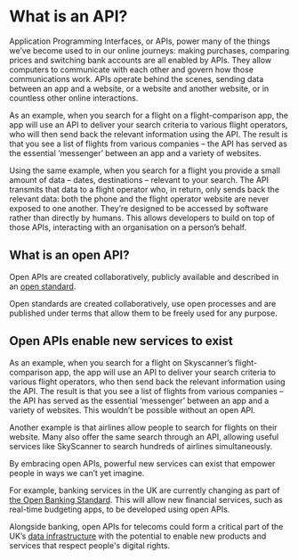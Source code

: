 # What is an API?

Application Programming Interfaces, or APIs, power many of the things we&rsquo;ve become used to in our online journeys: making purchases, comparing prices and switching bank accounts are all enabled by APIs.
They allow computers to communicate with each other and govern how those communications work. APIs operate behind the scenes, sending data between an app and a website, or a website and another website, or in countless other online interactions.

As an example, when you search for a flight on a flight-comparison app, the app will use an API to deliver your search criteria to various flight operators, who will then send back the relevant information using the API. The result is that you see a list of flights from various companies – the API has served as the essential &lsquo;messenger&rsquo; between an app and a variety of websites.

Using the same example, when you search for a flight you provide a small amount of data – dates, destinations – relevant to your search. The API transmits that data to a flight operator who, in return, only sends back the relevant data: both the phone and the flight operator website are never exposed to one another.
They&rsquo;re designed to be accessed by software rather than directly by humans. This allows developers to build on top of those APIs, interacting with an organisation on a person&rsquo;s behalf.


## What is an open API?

Open APIs are created collaboratively, publicly available and described in an [open standard](https://theodi.org/blog/documenting-the-development-of-open-standards-for-data).

Open standards are created collaboratively, use open processes and are published under terms that allow them to be freely used for any purpose.

## Open APIs enable new services to exist

As an example, when you search for a flight on Skyscanner&rsquo;s flight-comparison app, the app will use an API to deliver your search criteria to various flight operators, who then send back the relevant information using the API. The result is that you see a list of flights from various companies – the API has served as the essential &lsquo;messenger&rsquo; between an app and a variety of websites. This wouldn&rsquo;t be possible without an open API.

Another example is that airlines allow people to search for flights on their website. Many also offer the same search through an API, allowing useful services like SkyScanner to search hundreds of airlines simultaneously.

By embracing open APIs, powerful new services can exist that empower people in ways we can&rsquo;t yet imagine.

For example, banking services in the UK are currently changing as part of [the Open Banking Standard](https://www.openbanking.org.uk). This will allow new financial services, such as real-time budgeting apps, to be developed using open APIs.

Alongside banking, open APIs for telecoms could form a critical part of the UK&rsquo;s [data infrastructure](https://theodi.org/what-is-data-infrastructure) with the potential to enable new products and services that respect people's digital rights.
